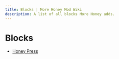 ```yaml
---
title: Blocks | More Honey Mod Wiki
description: A list of all blocks More Honey adds.
---
```


# Blocks

- [Honey Press](Honey_Press.md)

